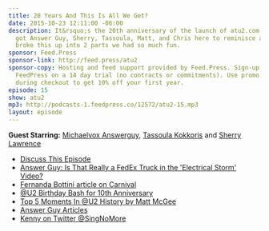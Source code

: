 ```yaml
---
title: 20 Years And This Is All We Get?
date: 2015-10-23 12:11:00 -06:00
description: It&rsquo;s the 20th anniversary of the launch of atu2.com and we&rsquo;ve
  got Answer Guy, Sherry, Tassoula, Matt, and Chris here to reminisce about it. We
  broke this up into 2 parts we had so much fun.
sponsor: Feed.Press
sponsor-link: http://feed.press/atu2
sponsor-copy: Hosting and feed support provided by Feed.Press. Sign-up today and try
  FeedPress on a 14 day trial (no contracts or commitments). Use promo code "atu2"
  during checkout to get 10% off your first year.
episode: 15
show: atu2
mp3: http://podcasts-1.feedpress.co/12572/atu2-15.mp3
layout: episode
---
```


**Guest Starring:**
[Michaelvox Answerguy](/people/Michael-answerguy),  [Tassoula Kokkoris](/people/Tassoula-Kokkoris) and  [Sherry Lawrence](/people/sherry-lawrence)

* [Discuss This Episode](https://www.reddit.com/r/Goodstuff_fm/comments/3pxocn/the_atu2_podcast_15_20_years_and_this_is_all_we/)
* [Answer Guy: Is That Really a FedEx Truck in the 'Electrical Storm' Video?](http://www.atu2.com/news/answer-guy-is-that-really-a-fedex-truck-in-the-electrical-storm-video.html)
* [Fernanda Bottini article on Carnival](http://www.atu2.com/news/column-off-the-record-vol-15-658.html)
* [@U2 Birthday Bash for 10th Anniversary](http://www.atu2.com/events/05/birthday/)
* [Top 5 Moments In @U2 History by Matt McGee](http://www.atu2.com/news/top-5-moments-in-u2-history.html)
* [Answer Guy Articles](http://www.atu2.com/news/?Page=2&Key=Answer%20Guy&Year=&Cat=&Scope=&Action=Search)
* [Kenny on Twitter @SingNoMore](https://twitter.com/singnomore)
